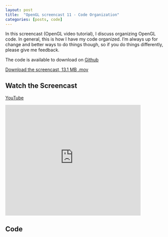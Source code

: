 ```yaml
---
layout: post
title:  "OpenGL screencast 11 - Code Organization"
categories: [posts, code]
---
```

In this screencast (OpenGL video tutorial), I discuss organizing OpenGL code. In general, this is how I have my code organized. I’m always up for change and better ways to do things though, so if you do things differently, please give me feedback.

The code is available to download on [Github](https://github.com/davidwparker/opengl-screencasts-2)

[Download the screencast, 13.1 MB .mov](https://dl.dropboxusercontent.com/s/tds7gkvfux1kykm/episode-011.mov?dl=1)

## Watch the Screencast

[YouTube](http://www.youtube.com/watch?v=QNIv7x0X5eg)

<iframe width="425" height="349" src="http://www.youtube.com/embed/QNIv7x0X5eg?hl=en&fs=1" frameborder="0" allowfullscreen></iframe>

## Code

<script src="https://gist.github.com/1246364.js"></script>

<script src="https://gist.github.com/1246381.js"></script>

<script src="https://gist.github.com/1246389.js"></script>
